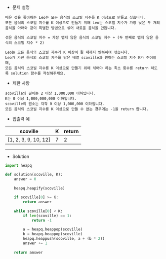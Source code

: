 - 문제 설명

```
매운 것을 좋아하는 Leo는 모든 음식의 스코빌 지수를 K 이상으로 만들고 싶습니다.
모든 음식의 스코빌 지수를 K 이상으로 만들기 위해 Leo는 스코빌 지수가 가장 낮은 두 개의 음식을 아래와 같이 특별한 방법으로 섞어 새로운 음식을 만듭니다.
```
```
섞은 음식의 스코빌 지수 = 가장 맵지 않은 음식의 스코빌 지수 + (두 번째로 맵지 않은 음식의 스코빌 지수 * 2)
```
```
Leo는 모든 음식의 스코빌 지수가 K 이상이 될 때까지 반복하여 섞습니다.
Leo가 가진 음식의 스코빌 지수를 담은 배열 scoville과 원하는 스코빌 지수 K가 주어질 때,
모든 음식의 스코빌 지수를 K 이상으로 만들기 위해 섞어야 하는 최소 횟수를 return 하도록 solution 함수를 작성해주세요.
```

- 제한 사항

```
scoville의 길이는 2 이상 1,000,000 이하입니다.
K는 0 이상 1,000,000,000 이하입니다.
scoville의 원소는 각각 0 이상 1,000,000 이하입니다.
모든 음식의 스코빌 지수를 K 이상으로 만들 수 없는 경우에는 -1을 return 합니다.
```

- 입출력 예

| scoville |	K |	return |
| --- | --- | --- |
| [1, 2, 3, 9, 10, 12]	| 7	| 2 |

---

- Solution

```py
import heapq

def solution(scoville, K):
    answer = 0
    
    heapq.heapify(scoville)
    
    if scoville[0] >= K:
        return answer
    
    while scoville[0] < K:
        if len(scoville) == 1:
            return -1
        
        a = heapq.heappop(scoville)
        b = heapq.heappop(scoville)
        heapq.heappush(scoville, a + (b * 2))
        answer += 1
        
    return answer
```

